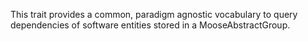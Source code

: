 This trait provides a common, paradigm agnostic vocabulary to query dependencies of software entities stored in a MooseAbstractGroup.